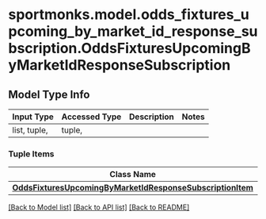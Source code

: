 # sportmonks.model.odds_fixtures_upcoming_by_market_id_response_subscription.OddsFixturesUpcomingByMarketIdResponseSubscription

## Model Type Info
Input Type | Accessed Type | Description | Notes
------------ | ------------- | ------------- | -------------
list, tuple,  | tuple,  |  | 

### Tuple Items
Class Name | Input Type | Accessed Type | Description | Notes
------------- | ------------- | ------------- | ------------- | -------------
[**OddsFixturesUpcomingByMarketIdResponseSubscriptionItem**](OddsFixturesUpcomingByMarketIdResponseSubscriptionItem.md) | [**OddsFixturesUpcomingByMarketIdResponseSubscriptionItem**](OddsFixturesUpcomingByMarketIdResponseSubscriptionItem.md) | [**OddsFixturesUpcomingByMarketIdResponseSubscriptionItem**](OddsFixturesUpcomingByMarketIdResponseSubscriptionItem.md) |  | 

[[Back to Model list]](../../README.md#documentation-for-models) [[Back to API list]](../../README.md#documentation-for-api-endpoints) [[Back to README]](../../README.md)

